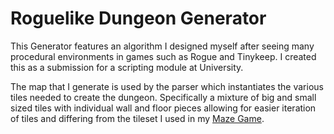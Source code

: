# Roguelike Dungeon Generator

This Generator features an algorithm I designed myself after seeing many procedural environments in games such as Rogue and Tinykeep. I created this as a submission for a scripting module at University.

The map that I generate is used by the parser which instantiates the various tiles needed to create the dungeon. Specifically a mixture of big and small sized tiles with individual wall and floor pieces allowing for easier iteration of tiles and differing from the tileset I used in my [Maze Game](https://github.com/Tezza48/DigitalScripting_Seeds).
